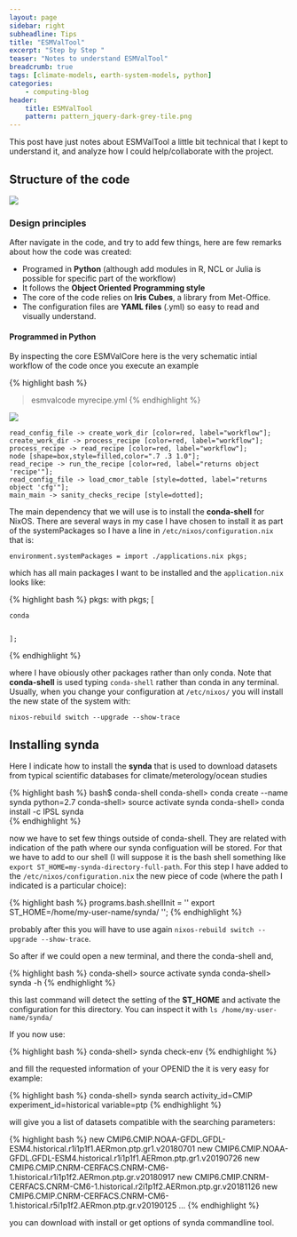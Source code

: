 ```yaml
---
layout: page
sidebar: right
subheadline: Tips
title: "ESMValTool"
excerpt: "Step by Step "
teaser: "Notes to understand ESMValTool"
breadcrumb: true
tags: [climate-models, earth-system-models, python]
categories:
    - computing-blog
header:
    title: ESMValTool
    pattern: pattern_jquery-dark-grey-tile.png
---
```




This post have just notes about ESMValTool a little bit technical that I kept to understand it, and analyze
how I could help/collaborate with the project.

## Structure of the code

<img src='https://g.gravizo.com/svg?
 digraph G {
   main -> parse -> execute;
   main -> initio;
   main -> cleanup;
   execute -> make_string;
   execute -> printf
   initio -> make_string;
   main -> printf;
   execute -> compare;
 }
'/>

### Design principles

After navigate in the code, and try to add few things, here are few remarks about how the code was created:

- Programed in **Python** (although add modules in R, NCL or Julia is possible for specific part of the workflow)
- It follows the **Object Oriented Programming style**
- The core of the code relies on **Iris Cubes**, a library from Met-Office.
- The configuration files are **YAML files** (.yml) so easy to read and visually understand.


#### Programmed in Python

By inspecting the core ESMValCore here is the very schematic intial workflow of the code once you execute an example

{% highlight bash %}
> esmvalcode myrecipe.yml
{% endhighlight %}


<img src='https://g.gravizo.com/svg?
 digraph G {
    size ="4,4";
    esmvaltool [shape=box];
    esmvaltool -> main_run [color=red, label="workflow"];
    main_run -> main_main [color=red, label="workflow"];
    main_main -> read_config_file [color=red, label="workflow"];
 }
'/>

    read_config_file -> create_work_dir [color=red, label="workflow"];
    create_work_dir -> process_recipe [color=red, label="workflow"];
    process_recipe -> read_recipe [color=red, label="workflow"];
    node [shape=box,style=filled,color=".7 .3 1.0"];
    read_recipe -> run_the_recipe [color=red, label="returns object 'recipe'"];
    read_config_file -> load_cmor_table [style=dotted, label="returns object 'cfg'"];
    main_main -> sanity_checks_recipe [style=dotted];


The main dependency that we will use is to install the **conda-shell** for NixOS. There are several ways in my
case I have chosen to install it as part of the systemPackages so I have a line in `/etc/nixos/configuration.nix` that is:

`environment.systemPackages = import ./applications.nix pkgs;`

which has all main packages I want to be installed and the `application.nix` looks like:


{% highlight bash %}
pkgs: with pkgs; [


    conda
    
    
    ];
{% endhighlight %}

   
where I have obiously other packages rather than only conda. Note that **conda-shell** is used typing `conda-shell` rather than conda in any terminal. Usually, when you change your  configuration at `/etc/nixos/`
you will install the new state of the system with:

`nixos-rebuild switch --upgrade --show-trace`

## Installing synda

Here I indicate how to install the **synda** that is used to download datasets from typical scientific databases for climate/meterology/ocean studies

{% highlight bash %}
bash$ conda-shell
conda-shell> conda create --name synda python=2.7 
conda-shell> source activate synda
conda-shell> conda install -c IPSL synda          
{% endhighlight %}

now we have to set few things outside of conda-shell. They are related with indication of the path where our synda configuation will be stored. For that we have to add to our shell (I will suppose it is the bash shell something like `export ST_HOME=my-synda-directory-full-path`. For this step I have added to the `/etc/nixos/configuration.nix` the new piece of code (where the path I indicated is a particular choice):

{% highlight bash %}
programs.bash.shellInit =
     ''
     export ST_HOME=/home/my-user-name/synda/
     '';
{% endhighlight %}

probably after this you will have to use again `nixos-rebuild switch --upgrade --show-trace`.

So after if we could open a new terminal, and there the conda-shell and,

{% highlight bash %}
conda-shell> source activate synda
conda-shell> synda -h
{% endhighlight %}

this last command will detect the setting of the **ST_HOME** and activate the configuration for this directory. You can inspect it with `ls /home/my-user-name/synda/`

If you now use:

{% highlight bash %}
conda-shell> synda check-env
{% endhighlight %}

and fill the requested information of your OPENID the it is very easy for example:

{% highlight bash %}
conda-shell> synda search activity_id=CMIP experiment_id=historical  variable=ptp
{% endhighlight %}

will give you a list of datasets compatible with the searching parameters:


{% highlight bash %}
new  CMIP6.CMIP.NOAA-GFDL.GFDL-ESM4.historical.r1i1p1f1.AERmon.ptp.gr1.v20180701
new  CMIP6.CMIP.NOAA-GFDL.GFDL-ESM4.historical.r1i1p1f1.AERmon.ptp.gr1.v20190726
new  CMIP6.CMIP.CNRM-CERFACS.CNRM-CM6-1.historical.r1i1p1f2.AERmon.ptp.gr.v20180917
new  CMIP6.CMIP.CNRM-CERFACS.CNRM-CM6-1.historical.r2i1p1f2.AERmon.ptp.gr.v20181126
new  CMIP6.CMIP.CNRM-CERFACS.CNRM-CM6-1.historical.r5i1p1f2.AERmon.ptp.gr.v20190125
...
{% endhighlight %}

you can download with install or get options of synda commandline tool. 









